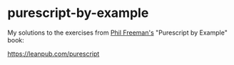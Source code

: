 # purescript-by-example
My solutions to the exercises from [Phil Freeman's](https://github.com/paf31) "Purescript by Example" book:

https://leanpub.com/purescript

